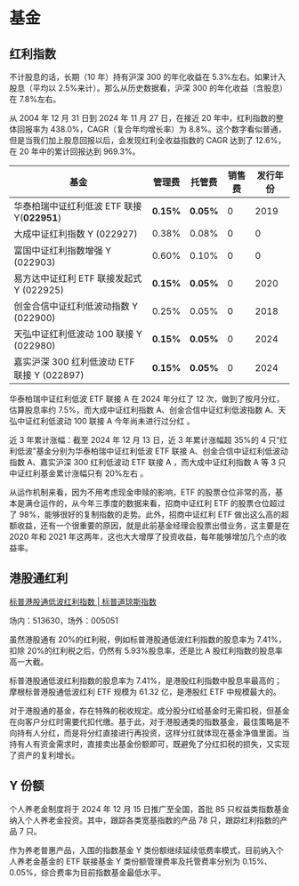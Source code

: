 # 基金

## 红利指数

不计股息的话，长期（10 年）持有沪深 300 的年化收益在 5.3%左右。如果计入股息（平均以 2.5%来计）。那么从历史数据看，沪深 300 的年化收益（含股息）在 7.8%左右。

从 2004 年 12 月 31 日到 2024 年 11 月 27 日，在接近 20 年中，红利指数的整体回报率为 438.0%，CAGR（复合年均增长率）为 8.8%。这个数字看似普通，但是当我们加上股息回报以后，会发现红利全收益指数的 CAGR 达到了 12.6%，在 20 年中的累计回报达到 969.3%。

| 基金                                        | 管理费    | 托管费    | 销售费 | 发行年份 |
| ------------------------------------------- | --------- | --------- | ------ | -------- |
| 华泰柏瑞中证红利低波 ETF 联接 Y(**022951**) | **0.15%** | **0.05%** | 0      | 2019     |
| 大成中证红利指数 Y (022927)                 | 0.38%     | 0.08%     | 0      | 0        |
| 富国中证红利指数增强 Y (022903)             | 0.60%     | 0.10%     | 0      | 0        |
| 易方达中证红利 ETF 联接发起式 Y (022925)    | **0.15%** | **0.05%** | 0      | 2020     |
| 创金合信中证红利低波动指数 Y (022900)       | 0.25%     | 0.05%     | 0      | 2018     |
| 天弘中证红利低波动 100 联接 Y (022980)      | **0.15%** | **0.05%** | 0      | 2024     |
| 嘉实沪深 300 红利低波动 ETF 联接 Y (022897) | **0.15%** | **0.05%** | 0      | 2024     |

华泰柏瑞中证红利低波 ETF 联接 A 在 2024 年分红了 12 次，做到了按月分红，估算股息率约 7.5%，而大成中证红利指数 A、创金合信中证红利低波指数 A、天弘中证红利低波动 100 联接 A 今年尚未进行过分红 。

近 3 年累计涨幅：截至 2024 年 12 月 13 日，近 3 年累计涨幅超 35%的 4 只“红利低波”基金分别为华泰柏瑞中证红利低波 ETF 联接 A、创金合信中证红利低波动指数 A、嘉实沪深 300 红利低波动 ETF 联接 A ，而大成中证红利指数 A 等 3 只中证红利基金累计涨幅只有 20%左右 。

从运作机制来看，因为不用考虑现金申赎的影响，ETF 的股票仓位非常的高，基本是满仓运作的，从今年三季度的数据来看，招商中证红利 ETF 的股票仓位超过了 98%，能够很好的复制指数的走势。此外，招商中证红利 ETF 做出这么高的超额收益，还有一个很重要的原因，就是此前基金经理会股票出借业务，这主要是在 2020 年和 2021 年这两年，这也大大增厚了投资收益，每年能够增加几个点的收益率。

## 港股通红利

[标普港股通低波红利指数 | 标普道琼斯指数](https://www.spglobal.com/spdji/zh/indices/dividends-factors/sp-access-hong-kong-low-volatility-high-dividend-index/?utm_source=pdf_education#overview)

场内：513630，场外：005051

虽然港股通有 20%的红利税，例如标普港股通低波红利指数的股息率为 7.41%，扣除 20%的红利税之后，仍然有 5.93%股息率，还是比 A 股红利指数的股息率高一大截。

标普港股通低波红利指数的股息率为 7.41%，是港股红利指数中股息率最高的；摩根标普港股通低波红利 ETF 规模为 61.32 亿，是港股红 ETF 中规模最大的。

对于港股通的基金，存在特殊的税收规定。成分股分红给基金时无需扣税，但基金在向客户分红时需要代扣代缴。基于此，对于港股通类的指数基金，最佳策略是不向持有人分红，而是将分红直接进行再投资，这样分红就体现在基金净值里面。当持有人有资金需求时，直接卖出基金份额即可，既避免了分红扣税的损失，又实现了资产的复利增长。

## Y 份额

个人养老金制度将于 2024 年 12 月 15 日推广至全国，首批 85 只权益类指数基金纳入个人养老金投资。其中，跟踪各类宽基指数的产品 78 只，跟踪红利指数的产品 7 只。

作为养老普惠产品，入围的指数基金 Y 类份额继续延续低费率模式，目前纳入个人养老金基金的 ETF 联接基金 Y 类份额管理费率及托管费率分别为 0.15%、0.05%，综合费率为目前指数基金最低水平。

<img alt="" src="/img/07DD5763-B7F2-45FB-84DB-E5B9C120101B.png" />

<img alt="" src="/img/89C88597-97CE-4B41-9087-57782533A948.png" />
